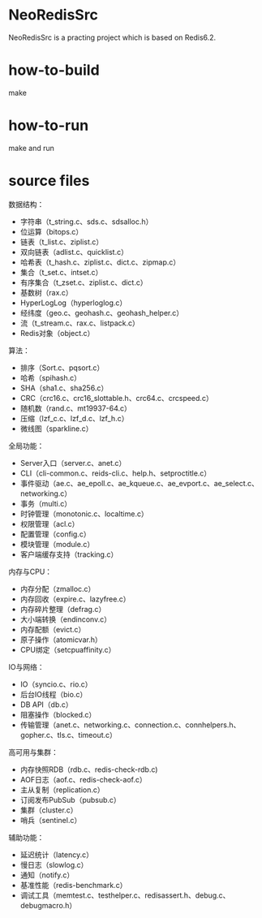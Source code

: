 NeoRedisSrc
=========
NeoRedisSrc is a practing project which is based on Redis6.2.


how-to-build
============
make

how-to-run
============
make and run

source files
=========

数据结构：
- 字符串（t_string.c、sds.c、sdsalloc.h）
- 位运算（bitops.c）
- 链表（t_list.c、ziplist.c）
- 双向链表（adlist.c、quicklist.c）
- 哈希表（t_hash.c、ziplist.c、dict.c、zipmap.c）
- 集合（t_set.c、intset.c）
- 有序集合（t_zset.c、ziplist.c、dict.c）
- 基数树（rax.c）
- HyperLogLog（hyperloglog.c）
- 经纬度（geo.c、geohash.c、geohash_helper.c）
- 流（t_stream.c、rax.c、listpack.c）
- Redis对象（object.c）

算法：
- 排序（Sort.c、pqsort.c）
- 哈希（spihash.c）
- SHA（sha1.c、sha256.c）
- CRC（crc16.c、crc16_slottable.h、crc64.c、crcspeed.c）
- 随机数（rand.c、mt19937-64.c）
- 压缩（lzf_c.c、lzf_d.c、lzf_h.c）
- 微线图（sparkline.c）

全局功能：
- Server入口（server.c、anet.c）
- CLI（cli-common.c、reids-cli.c、help.h、setproctitle.c）
- 事件驱动（ae.c、ae_epoll.c、ae_kqueue.c、ae_evport.c、ae_select.c、networking.c）
- 事务（multi.c）
- 时钟管理（monotonic.c、localtime.c）
- 权限管理（acl.c）
- 配置管理（config.c）
- 模块管理（module.c）
- 客户端缓存支持（tracking.c）

内存与CPU：
- 内存分配（zmalloc.c）
- 内存回收（expire.c、lazyfree.c）
- 内存碎片整理（defrag.c）
- 大小端转换（endinconv.c）
- 内存配额（evict.c）
- 原子操作（atomicvar.h）
- CPU绑定（setcpuaffinity.c）

IO与网络：
- IO（syncio.c、rio.c）
- 后台IO线程（bio.c）
- DB API（db.c）
- 阻塞操作（blocked.c）
- 传输管理（anet.c、networking.c、connection.c、connhelpers.h、gopher.c、tls.c、timeout.c）

高可用与集群：
- 内存快照RDB（rdb.c、redis-check-rdb.c)
- AOF日志（aof.c、redis-check-aof.c）
- 主从复制（replication.c）
- 订阅发布PubSub（pubsub.c）
- 集群（cluster.c）
- 哨兵（sentinel.c）

辅助功能：
- 延迟统计（latency.c）
- 慢日志（slowlog.c）
- 通知（notify.c）
- 基准性能（redis-benchmark.c）
- 调试工具（memtest.c、testhelper.c、redisassert.h、debug.c、debugmacro.h）
